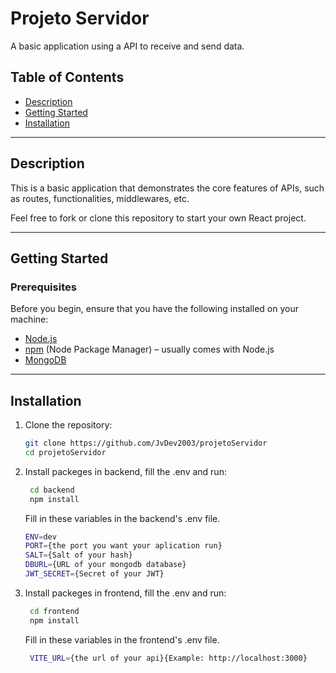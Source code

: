 # Projeto Servidor

A basic application using a API to receive and send data.

## Table of Contents

- [Description](#description)
- [Getting Started](#getting-started)
- [Installation](#installation)

---

## Description

This is a basic application that demonstrates the core features of APIs, such as routes, functionalities, middlewares, etc.

Feel free to fork or clone this repository to start your own React project.

---

## Getting Started

### Prerequisites

Before you begin, ensure that you have the following installed on your machine:

- [Node.js](https://nodejs.org/en/)
- [npm](https://www.npmjs.com/) (Node Package Manager) – usually comes with Node.js
- [MongoDB](https://www.mongodb.com)

---

## Installation

1. Clone the repository:

   ```bash
   git clone https://github.com/JvDev2003/projetoServidor
   cd projetoServidor
   ```

2. Install packeges in backend, fill the .env and run:

   ```bash
    cd backend
    npm install
   ```

   Fill in these variables in the backend's .env file.

   ```bash
   ENV=dev
   PORT={the port you want your aplication run}
   SALT={Salt of your hash}
   DBURL={URL of your mongodb database}
   JWT_SECRET={Secret of your JWT}
   ```

3. Install packeges in frontend, fill the .env and run:

   ```bash
    cd frontend
    npm install
   ```

   Fill in these variables in the frontend's .env file.

   ```bash
    VITE_URL={the url of your api}{Example: http://localhost:3000}
   ```
